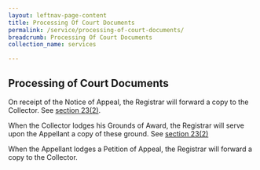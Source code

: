 ```yaml
---
layout: leftnav-page-content
title: Processing Of Court Documents
permalink: /service/processing-of-court-documents/
breadcrumb: Processing Of Court Documents
collection_name: services

---
```


Processing of Court Documents
---
On receipt of the Notice of Appeal, the Registrar will forward a copy to the Collector. See [section 23(2)](https://sso.agc.gov.sg/Act/LAA1966?ProvIds=pr23-#pr23-).

When the Collector lodges his Grounds of Award, the Registrar will serve upon the Appellant a copy of these ground. See [section 23(2)](https://sso.agc.gov.sg/Act/LAA1966?ProvIds=pr23-#pr23-)

When the Appellant lodges a Petition of Appeal, the Registrar will forward a copy to the Collector.

